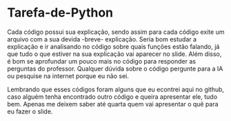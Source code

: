 # Tarefa-de-Python

Cada código possui sua explicação, sendo assim para cada código exite um arquivo com a sua devida -breve- explicação. Seria bom estudar a explicação e ir analisando no código sobre quais funções estão falando, já que tudo o que estiver na sua explicação vai aparecer no slide. Além disso, é bom se aprofundar um pouco mais no código para responder as perguntas do professor. Qualquer dúvida sobre o código pergunte para a IA ou pesquise na internet porque eu não sei.

Lembrando que esses códigos foram alguns que eu econtrei aqui no github, caso alguém tenha encontrado outro código e queira apresentar ele, tudo bem. Apenas me deixem saber até quarta quem vai apresentar o quê para eu fazer o slide.
